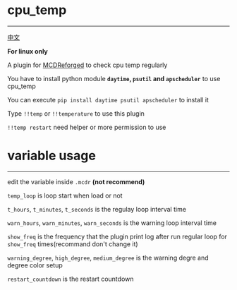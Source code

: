 # cpu_temp
-----
[中文](https://github.com/R1ckyH/cpu_temp/blob/master/README_cn.md)

**For linux only**

A plugin for [MCDReforged](https://github.com/Fallen-Breath/MCDReforged) to check cpu temp regularly

You have to install python module <strong>`daytime`, `psutil` and `apscheduler`</strong> to use cpu_temp

You can execute `pip install daytime psutil apscheduler` to install it

Type `!!temp` or `!!temperature` to use this plugin

`!!temp restart` need helper or more permission to use

# variable usage
-----
edit the variable inside `.mcdr` **(not recommend)**

`temp_loop` is loop start when load or not

`t_hours`, `t_minutes`, `t_seconds` is the regulay loop interval time

`warn_hours`, `warn_minutes`, `warn_seconds` is the warning loop interval time

`show_freq` is the frequency that the plugin print log after run regular loop for `show_freq` times(recommand don't change it)

`warning_degree`, `high_degree`, `medium_degree` is the warning degre and degree color setup

`restart_countdown` is the restart countdown
